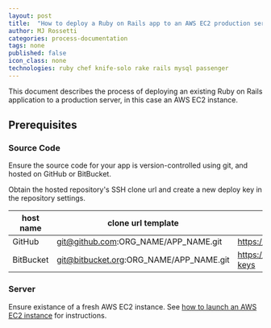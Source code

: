 ```yaml
---
layout: post
title:  "How to deploy a Ruby on Rails app to an AWS EC2 production server"
author: MJ Rossetti
categories: process-documentation
tags: none
published: false
icon_class: none
technologies: ruby chef knife-solo rake rails mysql passenger
---
```


This document describes the process of deploying an existing Ruby on Rails application to a production server, in this case an AWS EC2 instance.

## Prerequisites

### Source Code

Ensure the source code for your app is version-controlled using git, and hosted on GitHub or BitBucket.

Obtain the hosted repository's SSH clone url and create a new deploy key in the repository settings.

host name | clone url template | deploy key settings url template
--- | --- | ---
GitHub | git@github.com:ORG_NAME/APP_NAME.git | https://github.com/ORG_NAME/APP_NAME/settings/keys
BitBucket | git@bitbucket.org:ORG_NAME/APP_NAME.git | https://bitbucket.org/ORG_NAME/APP_NAME/admin/deploy-keys

### Server

Ensure existance of a fresh AWS EC2 instance. See [how to launch an AWS EC2 instance](process-documentation/2015/07/05/how-to-launch-an-aws-ec2-instance.html) for instructions.
